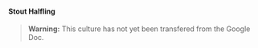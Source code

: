 #### Stout Halfling

> **Warning:**
> This culture has not yet been transfered from the Google Doc.
